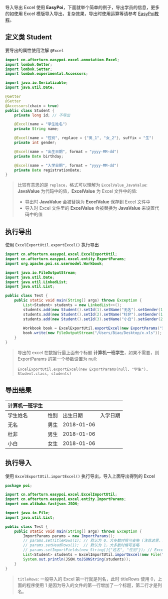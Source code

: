 导入导出 Excel 使用 **EasyPoi**，下面就举个简单的例子，导出学员的信息，更多的如使用 Excel 模版导入导出，复杂效果，导出时使用运算等请参考 [EasyPoi教程](http://www.afterturn.cn/doc/easypoi.html)。

## 定义类 Student

要导出的属性使用注解 `@Excel`

```java
import cn.afterturn.easypoi.excel.annotation.Excel;
import lombok.Getter;
import lombok.Setter;
import lombok.experimental.Accessors;

import java.io.Serializable;
import java.util.Date;

@Getter
@Setter
@Accessors(chain = true)
public class Student {
    private long id; // 不导出

    @Excel(name = "学生姓名")
    private String name;

    @Excel(name = "性别", replace = {"男_1", "女_2"}, suffix = "生")
    private int gender;

    @Excel(name = "出生日期", format = "yyyy-MM-dd")
    private Date birthday;

    @Excel(name = "入学日期", format = "yyyy-MM-dd")
    private Date registrationDate;
}
```

> 比较有意思的是 `replace`，格式可以理解为 `ExcelValue_JavaValue`: **JavaValue** 为代码中的值，**ExcelValue** 为 Excel 文件中的值:
>
> * 导出时 **JavaValue** 会被替换为 **ExcelValue** 保存到 Excel 文件中
> * 导入时 Excel 文件里的 **ExcelValue** 会被替换为 **JavaValue** 来设置代码中的值

## 执行导出

使用 `ExcelExportUtil.exportExcel()` 执行导出

```java
import cn.afterturn.easypoi.excel.ExcelExportUtil;
import cn.afterturn.easypoi.excel.entity.ExportParams;
import org.apache.poi.ss.usermodel.Workbook;

import java.io.FileOutputStream;
import java.util.Date;
import java.util.LinkedList;
import java.util.List;

public class Test {
    public static void main(String[] args) throws Exception {
        List<Student> students = new LinkedList<>();
        students.add(new Student().setId(1).setName("无名").setGender(1).setBirthday(new Date()));
        students.add(new Student().setId(2).setName("杜非").setGender(1).setBirthday(new Date()));
        students.add(new Student().setId(3).setName("小白").setGender(2).setBirthday(new Date()));
        
        Workbook book = ExcelExportUtil.exportExcel(new ExportParams("计算机一班学生", "学生"), Student.class, students);
        book.write(new FileOutputStream("/Users/Biao/Desktop/x.xls"));
    }
}
```

> 导出的 excel 在数据行最上面有个标题 **计算机一班学生**，如果不需要，则 ExportParams 的第一个参数设置为 null:
>
> `ExcelExportUtil.exportExcel(new ExportParams(null, "学生"), Student.class, students)`

## 导出结果

| 计算机一班学生 |      |            |      |
| ------- | ---- | ---------- | ---- |
| 学生姓名    | 性别   | 出生日期       | 入学日期 |
| 无名      | 男生   | 2018-01-06 |      |
| 杜非      | 男生   | 2018-01-06 |      |
| 小白      | 女生   | 2018-01-06 |      |

## 执行导入

使用 `ExcelExportUtil.importExcel()` 执行导出，导入上面导出得到的 Excel

```java
package poi;

import cn.afterturn.easypoi.excel.ExcelImportUtil;
import cn.afterturn.easypoi.excel.entity.ImportParams;
import com.alibaba.fastjson.JSON;

import java.io.File;
import java.util.List;

public class Test {
    public static void main(String[] args) throws Exception {
        ImportParams params = new ImportParams();
        // params.setTitleRows(1); // 默认为 0，大多数时候可省略 (注意这里，此处用 1 是因为第一行是 title，不是列名)
        // params.setHeadRows(1);  // 默认为 1，大多数时候可省略
        // params.setImportFields(new String[]{"姓名", "性别"}); // Excel 中必须有这几个列，否则格式不正确抛异常
        List<Student> students = ExcelImportUtil.importExcel(new File("/Users/Biao/Desktop/x.xls"), Student.class, params);
        System.out.println(JSON.toJSONString(students));
    }
}
```

> `titleRows`: 一般导入的 Excel 第一行就是列名，此时 titleRows 使用 0，上面的程序使用 1 是因为导入的文件的第一行增加了一个标题，第二行才是列名。

